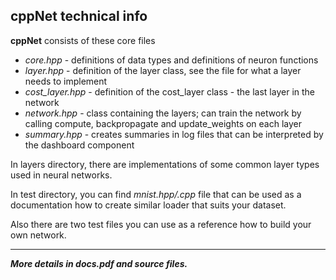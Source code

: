 cppNet technical info
---------------------

**cppNet** consists of these core files
- *core.hpp* - definitions of data types and definitions of neuron functions
- *layer.hpp* - definition of the layer class, see the file for what a layer needs to implement
- *cost_layer.hpp* - definition of the cost_layer class - the last layer in the network
- *network.hpp* - class containing the layers; can train the network by calling compute, backpropagate and update_weights on each layer
- *summary.hpp* - creates summaries in log files that can be interpreted by the dashboard component

In layers directory, there are implementations of some common layer types used in neural networks.

In test directory, you can find *mnist.hpp/.cpp* file that can be used as a documentation how to create similar loader that suits your dataset.

Also there are two test files you can use as a reference how to build your own network.

___


***More details in docs.pdf and source files.***
